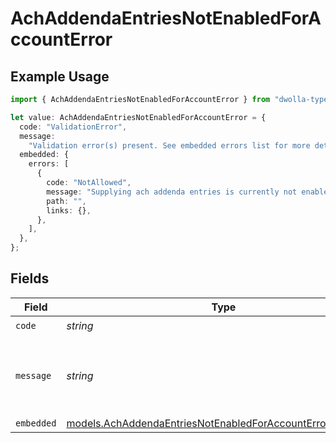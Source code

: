# AchAddendaEntriesNotEnabledForAccountError

## Example Usage

```typescript
import { AchAddendaEntriesNotEnabledForAccountError } from "dwolla-typescript";

let value: AchAddendaEntriesNotEnabledForAccountError = {
  code: "ValidationError",
  message:
    "Validation error(s) present. See embedded errors list for more details.",
  embedded: {
    errors: [
      {
        code: "NotAllowed",
        message: "Supplying ach addenda entries is currently not enabled.",
        path: "",
        links: {},
      },
    ],
  },
};
```

## Fields

| Field                                                                                                                        | Type                                                                                                                         | Required                                                                                                                     | Description                                                                                                                  | Example                                                                                                                      |
| ---------------------------------------------------------------------------------------------------------------------------- | ---------------------------------------------------------------------------------------------------------------------------- | ---------------------------------------------------------------------------------------------------------------------------- | ---------------------------------------------------------------------------------------------------------------------------- | ---------------------------------------------------------------------------------------------------------------------------- |
| `code`                                                                                                                       | *string*                                                                                                                     | :heavy_check_mark:                                                                                                           | N/A                                                                                                                          | ValidationError                                                                                                              |
| `message`                                                                                                                    | *string*                                                                                                                     | :heavy_check_mark:                                                                                                           | N/A                                                                                                                          | Validation error(s) present. See embedded errors list for more details.                                                      |
| `embedded`                                                                                                                   | [models.AchAddendaEntriesNotEnabledForAccountErrorEmbedded](../models/achaddendaentriesnotenabledforaccounterrorembedded.md) | :heavy_minus_sign:                                                                                                           | N/A                                                                                                                          |                                                                                                                              |